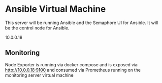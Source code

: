 # Ansible Virtual Machine

This server will be running Ansible and the Semaphore UI for Ansible. It will be the control node for Ansible.

10.0.0.18

## Monitoring

Node Exporter is running via docker compose and is exposed via http://10.0.0.18:9100 and consumed via Prometheus running on the monitoring server virtual machine
